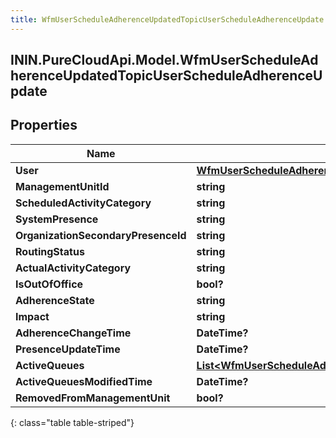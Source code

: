 ```yaml
---
title: WfmUserScheduleAdherenceUpdatedTopicUserScheduleAdherenceUpdate
---
```

## ININ.PureCloudApi.Model.WfmUserScheduleAdherenceUpdatedTopicUserScheduleAdherenceUpdate

## Properties

|Name | Type | Description | Notes|
|------------ | ------------- | ------------- | -------------|
| **User** | [**WfmUserScheduleAdherenceUpdatedTopicUserReference**](WfmUserScheduleAdherenceUpdatedTopicUserReference.html) |  | [optional] |
| **ManagementUnitId** | **string** |  | [optional] |
| **ScheduledActivityCategory** | **string** |  | [optional] |
| **SystemPresence** | **string** |  | [optional] |
| **OrganizationSecondaryPresenceId** | **string** |  | [optional] |
| **RoutingStatus** | **string** |  | [optional] |
| **ActualActivityCategory** | **string** |  | [optional] |
| **IsOutOfOffice** | **bool?** |  | [optional] |
| **AdherenceState** | **string** |  | [optional] |
| **Impact** | **string** |  | [optional] |
| **AdherenceChangeTime** | **DateTime?** |  | [optional] |
| **PresenceUpdateTime** | **DateTime?** |  | [optional] |
| **ActiveQueues** | [**List&lt;WfmUserScheduleAdherenceUpdatedTopicQueueReference&gt;**](WfmUserScheduleAdherenceUpdatedTopicQueueReference.html) |  | [optional] |
| **ActiveQueuesModifiedTime** | **DateTime?** |  | [optional] |
| **RemovedFromManagementUnit** | **bool?** |  | [optional] |
{: class="table table-striped"}


